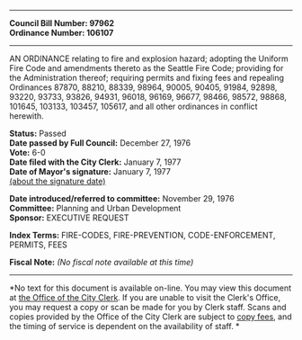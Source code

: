 * * * * *  
  
**Council Bill Number: [](#h0)[](#h2)97962**   
**Ordinance Number: 106107**  
  
* * * * *  
  
AN ORDINANCE relating to fire and explosion hazard; adopting the Uniform Fire Code and amendments thereto as the Seattle Fire Code; providing for the Administration thereof; requiring permits and fixing fees and repealing Ordinances 87870, 88210, 88339, 98964, 90005, 90405, 91984, 92898, 93220, 93733, 93826, 94931, 96018, 96169, 96677, 98466, 98572, 98868, 101645, 103133, 103457, 105617, and all other ordinances in conflict herewith.  
  
**Status:** Passed   
**Date passed by Full Council:** December 27, 1976   
**Vote:** 6-0   
**Date filed with the City Clerk:** January 7, 1977   
**Date of Mayor's signature:** January 7, 1977   
[(about the signature date)](/~public/approvaldate.htm)   
  
  
**Date introduced/referred to committee:** November 29, 1976   
**Committee:** Planning and Urban Development   
**Sponsor:** EXECUTIVE REQUEST   
  
**Index Terms:** FIRE-CODES, FIRE-PREVENTION, CODE-ENFORCEMENT, PERMITS, FEES  
  
**Fiscal Note:** *(No fiscal note available at this time)*  
  
* * * * *  
  
*No text for this document is available on-line. You may view this document at [the Office of the City Clerk](http://www.seattle.gov/leg/clerk/contactUs.htm). If you are unable to visit the Clerk's Office, you may request a copy or scan be made for you by Clerk staff. Scans and copies provided by the Office of the City Clerk are subject to [copy fees](http://clerk.seattle.gov/~public/clerkfees.htm), and the timing of service is dependent on the availability of staff. *  
  
  
